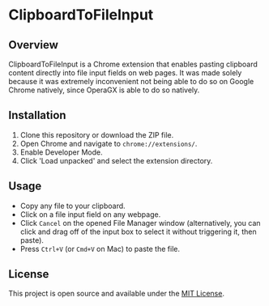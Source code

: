 # ClipboardToFileInput

## Overview
ClipboardToFileInput is a Chrome extension that enables pasting clipboard content directly into file input fields on web pages. It was made solely because it was extremely inconvenient not being able to do so on Google Chrome natively, since OperaGX is able to do so natively.

## Installation
1. Clone this repository or download the ZIP file.
2. Open Chrome and navigate to `chrome://extensions/`.
3. Enable Developer Mode.
4. Click 'Load unpacked' and select the extension directory.

## Usage
- Copy any file to your clipboard.
- Click on a file input field on any webpage.
- Click `Cancel` on the opened File Manager window (alternatively, you can click and drag off of the input box to select it without triggering it, then paste).
- Press `Ctrl+V` (or `Cmd+V` on Mac) to paste the file.



## License
This project is open source and available under the [MIT License](LICENSE).
